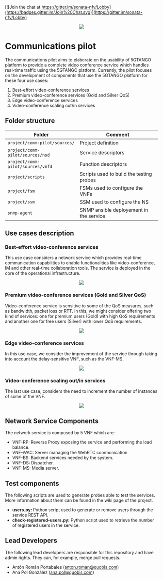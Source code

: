 [![Join the chat at https://gitter.im/sonata-nfv/Lobby](https://badges.gitter.im/Join%20Chat.svg)](https://gitter.im/sonata-nfv/Lobby)

<p align="center"><img src="https://github.com/sonata-nfv/tng-communications-pilot/wiki/images/sonata-5gtango-logo-500px.png" /></p>

# Communications pilot

The communications pilot aims to elaborate on the usability of 5GTANGO platform to provide a complete video conference service which handles real-time traffic using the 5GTANGO platform. Currently, the pilot focuses on the development of components that use the 5GTANGO platform for these four use cases:

1. Best-effort video-conference services
1. Premium video-conference services (Gold and Silver QoS)
1. Edge video-conference services
1. Video-conference scaling out/in services

## Folder structure

| Folder | Comment |
| --- | --- |
| `project/comm-pilot/sources/` | Project definition |
| `project/comm-pilot/sources/nsd` | Service descriptors |
| `project/comm-pilot/sources/vnfd` | Function descriptors |
| `project/scripts` | Scripts used to build the testing probes |
| `project/fsm` | FSMs used to configure the VNFs |
| `project/ssm` | SSM used to configure the NS |
| `snmp-agent` | SNMP ansible deployement in the service |

## Use cases description

### Best-effort video-conference services

This use case considers a network service which provides real-time communication capabilities to enable functionalities like video-conference, IM and other real-time collaboration tools. The service is deployed in the core of the operational infrastructure.

<p align="center"><img src="https://github.com/sonata-nfv/tng-communications-pilot/wiki/images/case1.png" /></p>

### Premium video-conference services (Gold and Silver QoS)

Video-conference service is sensitive to some of the QoS measures, such as bandwidth, packet loss or RTT. In this, we might consider offering two kind of services: one for premium users (Gold) with high QoS requirements and another one for free users (Silver) with lower QoS requirements. 

<p align="center"><img src="https://github.com/sonata-nfv/tng-communications-pilot/wiki/images/case2.png" /></p>

### Edge video-conference services

In this use case, we consider the improvement of the service through taking into account the delay-sensitive VNF, such as the VNF-MS.

<p align="center"><img src="https://github.com/sonata-nfv/tng-communications-pilot/wiki/images/case3.png" /></p>

### Video-conference scaling out/in services

The last use case, considers the need to increment the number of instances of some of the VNF.

<p align="center"><img src="https://github.com/sonata-nfv/tng-communications-pilot/wiki/images/case4.png" /></p>

## Network Service Components

The network service is composed by 5 VNF which are:

* VNF-RP: Reverse Proxy exposing the service and performing the load balance.
* VNF-WAC: Server managing the WebRTC communication.
* VNF-BS: Backend services needed by the system.
* VNF-DS: Dispatcher.
* VNF-MS: Media server.

## Test components 

The following scripts are used to generate probes able to test the services. More information about them can be found in the wiki page of the project. 
* **users.py:** Python script used to generate or remove users through the service REST API. 
* **check-registered-users.py:** Python script used to retrieve the number of registered users in the service.

## Lead Developers
The following lead developers are responsible for this repository and have admin rights. They can, for example, merge pull requests.

* Antón Román Portabales (anton.roman@quobis.com)
* Ana Pol González (ana.pol@quobis.com)
